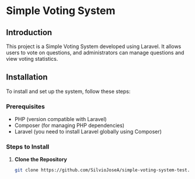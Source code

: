 
# Simple Voting System

## Introduction

This project is a Simple Voting System developed using Laravel. It allows users to vote on questions, and administrators can manage questions and view voting statistics.

## Installation

To install and set up the system, follow these steps:

### Prerequisites

- PHP (version compatible with Laravel)
- Composer (for managing PHP dependencies)
- Laravel (you need to install Laravel globally using Composer)

### Steps to Install

1. **Clone the Repository**

   ```bash
   git clone https://github.com/SilvioJoseA/simple-voting-system-test.git
